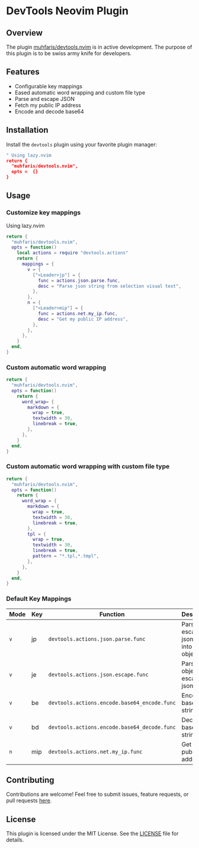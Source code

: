 # DevTools Neovim Plugin

## Overview

The plugin [muhfaris/devtools.nvim](https://github.com/muhfaris/devtools.nvim) is in active development. The purpose of this plugin is to be swiss army knife for developers.

## Features

- Configurable key mappings
- Eased automatic word wrapping and custom file type
- Parse and escape JSON
- Fetch my public IP address
- Encode and decode base64

## Installation

Install the `devtools` plugin using your favorite plugin manager:

```lua
" Using lazy.nvim
return {
  "muhfaris/devtools.nvim",
  opts =  {}
}
```

## Usage

### Customize key mappings

Using lazy.nvim

```lua
return {
  "muhfaris/devtools.nvim",
  opts = function()
    local actions = require "devtools.actions"
    return {
      mappings = {
        v = {
          ["<Leader>jp"] = {
            func = actions.json.parse.func,
            desc = "Parse json string from selection visual text",
          },
        },
        n = {
          ["<Leader>mip"] = {
            func = actions.net.my_ip.func,
            desc = "Get my public IP address",
          },
        },
      },
    }
  end,
}
```

### Custom automatic word wrapping

```lua
return {
  "muhfaris/devtools.nvim",
  opts = function()
    return {
      word_wrap= {
        markdown = {
          wrap = true,
          textwidth = 30,
          linebreak = true,
        },
      },
    }
  end,
}
```

### Custom automatic word wrapping with custom file type

```lua
return {
  "muhfaris/devtools.nvim",
  opts = function()
    return {
      word_wrap = {
        markdown = {
          wrap = true,
          textwidth = 30,
          linebreak = true,
        },
        tpl = {
          wrap = true,
          textwidth = 30,
          linebreak = true,
          pattern = "*.tpl,*.tmpl",
        },
      },
    }
  end,
}
```

### Default Key Mappings

| Mode | Key         | Function                                     | Description                                |
| ---- | ----------- | -------------------------------------------- | ------------------------------------------ |
| `v`  | <Leader>jp  | `devtools.actions.json.parse.func`           | Parse escaped json string into json object |
| `v`  | <Leader>je  | `devtools.actions.json.escape.func`          | Parse json object into escaped json string |
| `v`  | <Leader>be  | `devtools.actions.encode.base64_encode.func` | Encode base64 string                       |
| `v`  | <Leader>bd  | `devtools.actions.encode.base64_decode.func` | Decode base64 string                       |
| `n`  | <Leader>mip | `devtools.actions.net.my_ip.func`            | Get my public IP address                   |

## Contributing

Contributions are welcome! Feel free to submit issues, feature requests, or pull requests [here](https://github.com/username/devtools).

## License

This plugin is licensed under the MIT License. See the [LICENSE](./LICENSE) file for details.
